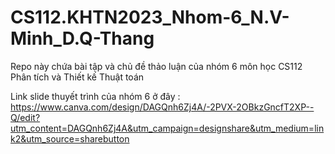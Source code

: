 # CS112.KHTN2023_Nhom-6_N.V-Minh_D.Q-Thang
Repo này chứa bài tập và chủ đề thảo luận của nhóm 6 môn học CS112 Phân tích và Thiết kế Thuật toán

Link slide thuyết trình của nhóm 6 ở đây : https://www.canva.com/design/DAGQnh6Zj4A/-2PVX-2OBkzGncfT2XP--Q/edit?utm_content=DAGQnh6Zj4A&utm_campaign=designshare&utm_medium=link2&utm_source=sharebutton
